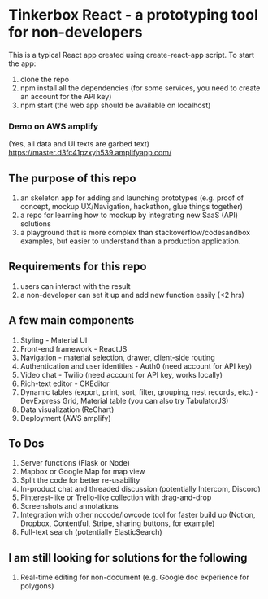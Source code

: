 # Tinkerbox React - a prototyping tool for non-developers 

This is a typical React app created using create-react-app script. To start the app: 
1. clone the repo
2. npm install all the dependencies (for some services, you need to create an account for the API key) 
3. npm start (the web app should be available on localhost)

### Demo on AWS amplify
(Yes, all data and UI texts are garbed text) 
https://master.d3fc41pzxyh539.amplifyapp.com/


## The purpose of this repo 
1. an skeleton app for adding and launching prototypes (e.g. proof of concept, mockup UX/Navigation, hackathon, glue things together) 
2. a repo for learning how to mockup by integrating new SaaS (API) solutions 
3. a playground that is more complex than stackoverflow/codesandbox examples, but easier to understand than a production application. 

## Requirements for this repo 
1. users can interact with the result 
2. a non-developer can set it up and add new function easily (<2 hrs) 

## A few main components 
1. Styling - Material UI 
2. Front-end framework - ReactJS
3. Navigation - material selection, drawer, client-side routing 
4. Authentication and user identities - Auth0 (need account for API key) 
5. Video chat - Twilio (need account for API key, works locally)
6. Rich-text editor - CKEditor 
7. Dynamic tables (export, print, sort, filter, grouping, nest records, etc.) - DevExpress Grid, Material table (you can also try TabulatorJS) 
8. Data visualization (ReChart) 
9. Deployment (AWS amplify) 

## To Dos
1. Server functions (Flask or Node) 
2. Mapbox or Google Map for map view 
3. Split the code for better re-usability 
4. In-product chat and threaded discussion (potentially Intercom, Discord) 
5. Pinterest-like or Trello-like collection with drag-and-drop 
6. Screenshots and annotations 
7. Integration with other nocode/lowcode tool for faster build up (Notion, Dropbox, Contentful, Stripe, sharing buttons, for example) 
8. Full-text search (potentially ElasticSearch) 

## I am still looking for solutions for the following 
1. Real-time editing for non-document (e.g. Google doc experience for polygons) 


